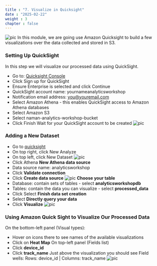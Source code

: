 ```yaml
---
title : "7. Visualize in Quicksight"
date : "2025-02-22"
weight : 3
chapter : false
---
```

![pic](/anworkshopaws/images/a-10.png) 
In this module, we are going use Amazon Quicksight to build a few visualizations over the data collected and stored in S3.
### Setting Up QuickSight ###
In this step we will visualize our processed data using QuickSight.
- Go to: [Quicksight Console](https://us-east-1.quicksight.aws.amazon.com/en/start)
- Click Sign up for QuickSight
- Ensure Enterprise is selected and click Continue
- QuickSight account name: yournameanalyticsworkshop
- Notification email address: you@youremail.com
- Select Amazon Athena - this enables QuickSight access to Amazon Athena databases
- Select Amazon S3
- Select naman-analytics-workshop-bucket
- Click Finish
Wait for your QuickSight account to be created
![pic](/anworkshopaws/images/7-quicksight/1.png)

### Adding a New Dataset ###
- Go to [quicksight](https://us-east-1.quicksight.aws.amazon.com/sn/start/data-sets)
- On top right, click New Analyze
- On top left, click New Dataset
![pic](/anworkshopaws/images/7-quicksight/2.png)
- Click Athena
**New Athena data source**
- Data source name: analyticsworkshop
- Click **Validate connection**
- Click **Create data source**
![pic](/anworkshopaws/images/7-quicksight/3.png)
**Choose your table**
- Database: contain sets of tables - select **analyticsworkshopdb**
- Tables: contain the data you can visualize - select **processed_data**
- Click Select
**Finish data set creation**
- Select **Directly query your data**
- Click **Visualize**
![pic](/anworkshopaws/images/7-quicksight/4.png)

### Using Amazon Quick Sight to Visualize Our Processed Data ###
On the bottom-left panel (Visual types):
- Hover on icons there to see names of the available visualizations
- Click on **Heat Map**
On top-left panel (Fields list)
- Click **device_id**
- Click **track_name**
Just above the visualization you should see Field wells: Rows: device_id | Columns: track_name
![pic](/anworkshopaws/images/7-quicksight/5.png)